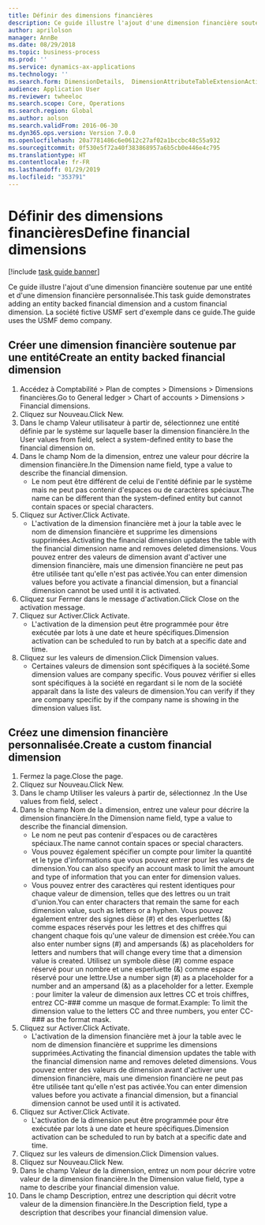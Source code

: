 ```yaml
---
title: Définir des dimensions financières
description: Ce guide illustre l'ajout d'une dimension financière soutenue par une entité et d'une dimension financière personnalisée.
author: aprilolson
manager: AnnBe
ms.date: 08/29/2018
ms.topic: business-process
ms.prod: ''
ms.service: dynamics-ax-applications
ms.technology: ''
ms.search.form: DimensionDetails,  DimensionAttributeTableExtensionActivate, DimensionValueDetails
audience: Application User
ms.reviewer: twheeloc
ms.search.scope: Core, Operations
ms.search.region: Global
ms.author: aolson
ms.search.validFrom: 2016-06-30
ms.dyn365.ops.version: Version 7.0.0
ms.openlocfilehash: 20a7781486c6e0612c27af02a1bccbc48c55a932
ms.sourcegitcommit: 0f530e5f72a40f383868957a6b5cb0e446e4c795
ms.translationtype: HT
ms.contentlocale: fr-FR
ms.lasthandoff: 01/29/2019
ms.locfileid: "353791"
---
```

# <a name="define-financial-dimensions"></a><span data-ttu-id="59396-103">Définir des dimensions financières</span><span class="sxs-lookup"><span data-stu-id="59396-103">Define financial dimensions</span></span>

[!include [task guide banner](../../includes/task-guide-banner.md)]

<span data-ttu-id="59396-104">Ce guide illustre l'ajout d'une dimension financière soutenue par une entité et d'une dimension financière personnalisée.</span><span class="sxs-lookup"><span data-stu-id="59396-104">This task guide demonstrates adding an entity backed financial dimension and a custom financial dimension.</span></span>  <span data-ttu-id="59396-105">La société fictive USMF sert d'exemple dans ce guide.</span><span class="sxs-lookup"><span data-stu-id="59396-105">The guide uses the USMF demo company.</span></span>


## <a name="create-an-entity-backed-financial-dimension"></a><span data-ttu-id="59396-106">Créer une dimension financière soutenue par une entité</span><span class="sxs-lookup"><span data-stu-id="59396-106">Create an entity backed financial dimension</span></span>
1. <span data-ttu-id="59396-107">Accédez à Comptabilité > Plan de comptes > Dimensions > Dimensions financières.</span><span class="sxs-lookup"><span data-stu-id="59396-107">Go to General ledger > Chart of accounts > Dimensions > Financial dimensions.</span></span>
2. <span data-ttu-id="59396-108">Cliquez sur Nouveau.</span><span class="sxs-lookup"><span data-stu-id="59396-108">Click New.</span></span>
3. <span data-ttu-id="59396-109">Dans le champ Valeur utilisateur à partir de, sélectionnez une entité définie par le système sur laquelle baser la dimension financière.</span><span class="sxs-lookup"><span data-stu-id="59396-109">In the User values from field, select a system-defined entity to base the financial dimension on.</span></span> 
4. <span data-ttu-id="59396-110">Dans le champ Nom de la dimension, entrez une valeur pour décrire la dimension financière.</span><span class="sxs-lookup"><span data-stu-id="59396-110">In the Dimension name field, type a value to describe the financial dimension.</span></span>
    * <span data-ttu-id="59396-111">Le nom peut être différent de celui de l'entité définie par le système mais ne peut pas contenir d'espaces ou de caractères spéciaux.</span><span class="sxs-lookup"><span data-stu-id="59396-111">The name can be different than the system-defined entity but cannot contain spaces or special characters.</span></span>  
5. <span data-ttu-id="59396-112">Cliquez sur Activer.</span><span class="sxs-lookup"><span data-stu-id="59396-112">Click Activate.</span></span>
    * <span data-ttu-id="59396-113">L'activation de la dimension financière met à jour la table avec le nom de dimension financière et supprime les dimensions supprimées.</span><span class="sxs-lookup"><span data-stu-id="59396-113">Activating the financial dimension updates the table with the financial dimension name and removes deleted dimensions.</span></span> <span data-ttu-id="59396-114">Vous pouvez entrer des valeurs de dimension avant d'activer une dimension financière, mais une dimension financière ne peut pas être utilisée tant qu'elle n'est pas activée.</span><span class="sxs-lookup"><span data-stu-id="59396-114">You can enter dimension values before you activate a financial dimension, but a financial dimension cannot be used until it is activated.</span></span>  
6. <span data-ttu-id="59396-115">Cliquez sur Fermer dans le message d'activation.</span><span class="sxs-lookup"><span data-stu-id="59396-115">Click Close on the activation message.</span></span>
7. <span data-ttu-id="59396-116">Cliquez sur Activer.</span><span class="sxs-lookup"><span data-stu-id="59396-116">Click Activate.</span></span>
    * <span data-ttu-id="59396-117">L'activation de la dimension peut être programmée pour être exécutée par lots à une date et heure spécifiques.</span><span class="sxs-lookup"><span data-stu-id="59396-117">Dimension activation can be scheduled to run by batch at a specific date and time.</span></span>  
8. <span data-ttu-id="59396-118">Cliquez sur les valeurs de dimension.</span><span class="sxs-lookup"><span data-stu-id="59396-118">Click Dimension values.</span></span>
    * <span data-ttu-id="59396-119">Certaines valeurs de dimension sont spécifiques à la société.</span><span class="sxs-lookup"><span data-stu-id="59396-119">Some dimension values are company specific.</span></span> <span data-ttu-id="59396-120">Vous pouvez vérifier si elles sont spécifiques à la société en regardant si le nom de la société apparaît dans la liste des valeurs de dimension.</span><span class="sxs-lookup"><span data-stu-id="59396-120">You can verify if they are company specific by if the company name is showing in the dimension values list.</span></span>  

## <a name="create-a-custom-financial-dimension"></a><span data-ttu-id="59396-121">Créez une dimension financière personnalisée.</span><span class="sxs-lookup"><span data-stu-id="59396-121">Create a custom financial dimension</span></span>
1. <span data-ttu-id="59396-122">Fermez la page.</span><span class="sxs-lookup"><span data-stu-id="59396-122">Close the page.</span></span>
2. <span data-ttu-id="59396-123">Cliquez sur Nouveau.</span><span class="sxs-lookup"><span data-stu-id="59396-123">Click New.</span></span>
3. <span data-ttu-id="59396-124">Dans le champ Utiliser les valeurs à partir de, sélectionnez <Custom dimension>.</span><span class="sxs-lookup"><span data-stu-id="59396-124">In the Use values from field, select <Custom dimension>.</span></span>
4. <span data-ttu-id="59396-125">Dans le champ Nom de la dimension, entrez une valeur pour décrire la dimension financière.</span><span class="sxs-lookup"><span data-stu-id="59396-125">In the Dimension name field, type a value to describe the financial dimension.</span></span>
    * <span data-ttu-id="59396-126">Le nom ne peut pas contenir d'espaces ou de caractères spéciaux.</span><span class="sxs-lookup"><span data-stu-id="59396-126">The name cannot contain spaces or special characters.</span></span>  
    * <span data-ttu-id="59396-127">Vous pouvez également spécifier un compte pour limiter la quantité et le type d'informations que vous pouvez entrer pour les valeurs de dimension.</span><span class="sxs-lookup"><span data-stu-id="59396-127">You can also specify an account mask to limit the amount and type of information that you can enter for dimension values.</span></span>   
    * <span data-ttu-id="59396-128">Vous pouvez entrer des caractères qui restent identiques pour chaque valeur de dimension, telles que des lettres ou un trait d'union.</span><span class="sxs-lookup"><span data-stu-id="59396-128">You can enter characters that remain the same for each dimension value, such as letters or a hyphen.</span></span> <span data-ttu-id="59396-129">Vous pouvez également entrer des signes dièse (#) et des esperluettes (&) comme espaces réservés pour les lettres et des chiffres qui changent chaque fois qu'une valeur de dimension est créée.</span><span class="sxs-lookup"><span data-stu-id="59396-129">You can also enter number signs (#) and ampersands (&) as placeholders for letters and numbers that will change every time that a dimension value is created.</span></span> <span data-ttu-id="59396-130">Utilisez un symbole dièse (#) comme espace réservé pour un nombre et une esperluette (&) comme espace réservé pour une lettre.</span><span class="sxs-lookup"><span data-stu-id="59396-130">Use a number sign (#) as a placeholder for a number and an ampersand (&) as a placeholder for a letter.</span></span>  <span data-ttu-id="59396-131">Exemple : pour limiter la valeur de dimension aux lettres CC et trois chiffres, entrez CC-### comme un masque de format.</span><span class="sxs-lookup"><span data-stu-id="59396-131">Example: To limit the dimension value to the letters CC and three numbers, you enter CC-### as the format mask.</span></span>  
5. <span data-ttu-id="59396-132">Cliquez sur Activer.</span><span class="sxs-lookup"><span data-stu-id="59396-132">Click Activate.</span></span>
    * <span data-ttu-id="59396-133">L'activation de la dimension financière met à jour la table avec le nom de dimension financière et supprime les dimensions supprimées.</span><span class="sxs-lookup"><span data-stu-id="59396-133">Activating the financial dimension updates the table with the financial dimension name and removes deleted dimensions.</span></span> <span data-ttu-id="59396-134">Vous pouvez entrer des valeurs de dimension avant d'activer une dimension financière, mais une dimension financière ne peut pas être utilisée tant qu'elle n'est pas activée.</span><span class="sxs-lookup"><span data-stu-id="59396-134">You can enter dimension values before you activate a financial dimension, but a financial dimension cannot be used until it is activated.</span></span>  
6. <span data-ttu-id="59396-135">Cliquez sur Activer.</span><span class="sxs-lookup"><span data-stu-id="59396-135">Click Activate.</span></span>
    * <span data-ttu-id="59396-136">L'activation de la dimension peut être programmée pour être exécutée par lots à une date et heure spécifiques.</span><span class="sxs-lookup"><span data-stu-id="59396-136">Dimension activation can be scheduled to run by batch at a specific date and time.</span></span>  
7. <span data-ttu-id="59396-137">Cliquez sur les valeurs de dimension.</span><span class="sxs-lookup"><span data-stu-id="59396-137">Click Dimension values.</span></span>
8. <span data-ttu-id="59396-138">Cliquez sur Nouveau.</span><span class="sxs-lookup"><span data-stu-id="59396-138">Click New.</span></span>
9. <span data-ttu-id="59396-139">Dans le champ Valeur de la dimension, entrez un nom pour décrire votre valeur de la dimension financière.</span><span class="sxs-lookup"><span data-stu-id="59396-139">In the Dimension value field, type a name to describe your financial dimension value.</span></span>
10. <span data-ttu-id="59396-140">Dans le champ Description, entrez une description qui décrit votre valeur de la dimension financière.</span><span class="sxs-lookup"><span data-stu-id="59396-140">In the Description field, type a description that describes your financial dimension value.</span></span>

